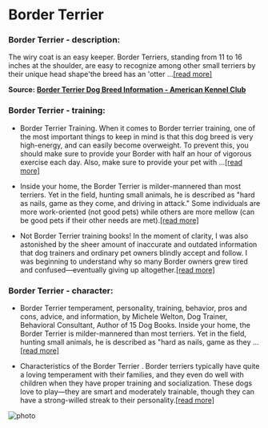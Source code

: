 # Border Terrier

### Border Terrier - description:

The wiry coat is an easy keeper. Border Terriers, standing from 11 to 16 inches at the shoulder, are easy to recognize among other small terriers by their unique head shape'the breed has an 'otter ...[\[read more\]](https://www.akc.org/dog-breeds/border-terrier/)

**Source:** __[Border Terrier Dog Breed Information - American Kennel Club](https://www.akc.org/dog-breeds/border-terrier/)__

### Border Terrier - training:

* Border Terrier Training. When it comes to Border terrier training, one of the most important things to keep in mind is that this dog breed is very high-energy, and can easily become overweight. To prevent this, you should make sure to provide your Border with half an hour of vigorous exercise each day. Also, make sure to provide your pet with ...[\[read more\]](https://thedogcentral.com/how-to-train-a-border-terrier/)

* Inside your home, the Border Terrier is milder-mannered than most terriers. Yet in the field, hunting small animals, he is described as "hard as nails, game as they come, and driving in attack." Some individuals are more work-oriented (not good pets) while others are more mellow (can be good pets if their other needs are met).[\[read more\]](https://www.yourpurebredpuppy.com/reviews/borderterriers.html)

* Not Border Terrier training books! In the moment of clarity, I was also astonished by the sheer amount of inaccurate and outdated information that dog trainers and ordinary pet owners blindly accept and follow. I was beginning to understand why so many Border owners grew tired and confused—eventually giving up altogether.[\[read more\]](https://gratefulpaw.com/border-terrier-training)

### Border Terrier - character:

* Border Terrier temperament, personality, training, behavior, pros and cons, advice, and information, by Michele Welton, Dog Trainer, Behavioral Consultant, Author of 15 Dog Books. Inside your home, the Border Terrier is milder-mannered than most terriers. Yet in the field, hunting small animals, he is described as "hard as nails, game as they ...[\[read more\]](https://www.yourpurebredpuppy.com/reviews/borderterriers.html)

* Characteristics of the Border Terrier . Border terriers typically have quite a loving temperament with their families, and they even do well with children when they have proper training and socialization. These dogs love to play—they are smart and moderately trainable, though they can have a strong-willed streak to their personality.[\[read more\]](https://www.thesprucepets.com/border-terrier-dog-breed-profile-4780473)

![photo](https://www.alcazar.in/UserUploads/Editted-Images/3mPluMGo5lf4YCFNSWtS.jpg)